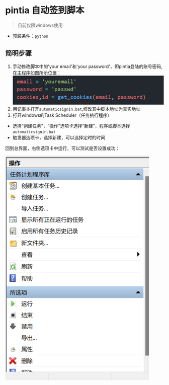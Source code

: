 # pintia 自动签到脚本
> 目前仅限windows使用

- 预装条件：`python`

## 简明步骤
1. 手动修改脚本中的'your email'和'your password'，即pintia登陆的账号密码,在主程序如图所示位置：
![alt text](image.png)
2. 用记事本打开`automaticsignin.bat`,修改其中脚本地址为真实地址
3. 打开windows的Task Scheduler（任务执行程序）
- 选择“创建任务”，“操作”选项卡选择“新建”，程序或脚本选择`automaticsignin.bat`
- 触发器选项卡，选择新建，可以选择定时的时间

回到总界面，右侧选项卡中运行，可以测试是否设置成功：

![alt text](image-1.png)